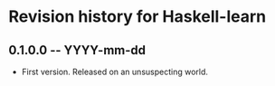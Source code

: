 # Revision history for Haskell-learn

## 0.1.0.0  -- YYYY-mm-dd

* First version. Released on an unsuspecting world.
